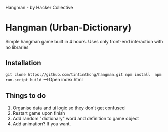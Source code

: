 Hangman - by Hacker Collective

# Hangman (Urban-Dictionary)

Simple hangman game built in 4 hours. Uses only front-end interaction with no libraries

## Installation

`
git clone https://github.com/tintinthong/hangman.git
npm install 
npm run-script build
`
-->Open index.html

## Things to do

1. Organise data and ui logic so they don't get confused
2. Restart game upon finish
3. Add random "dictionary" word and definition to game object
4. Add animation? If you want.



